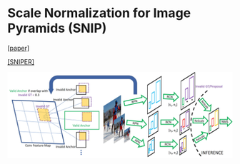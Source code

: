# Scale Normalization for Image Pyramids (SNIP) 

[[paper]](https://www.cs.umd.edu/~bharat/crsnip.pdf)

[[SNIPER]](https://www.cs.umd.edu/~bharat/sniper.pdf)


<img src='images/full.jpg' width='1000px'>


